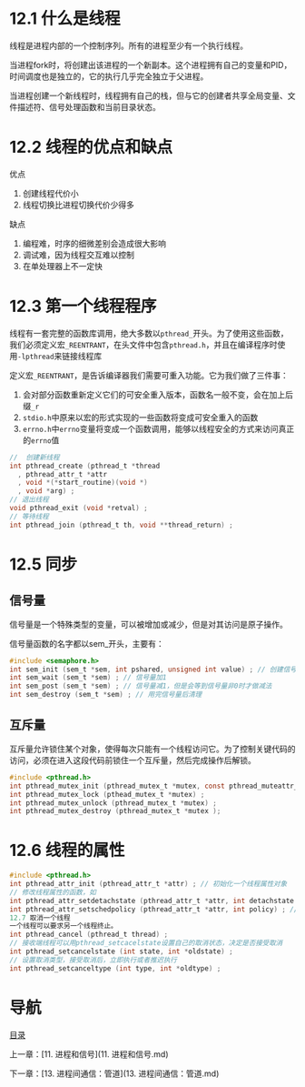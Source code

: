 # 12.1 什么是线程 
线程是进程内部的一个控制序列。所有的进程至少有一个执行线程。

当进程fork时，将创建出该进程的一个新副本。这个进程拥有自己的变量和PID，时间调度也是独立的，它的执行几乎完全独立于父进程。

当进程创建一个新线程时，线程拥有自己的栈，但与它的创建者共享全局变量、文件描述符、信号处理函数和当前目录状态。

# 12.2 线程的优点和缺点

优点

1. 创建线程代价小
2. 线程切换比进程切换代价少得多

缺点

1. 编程难，时序的细微差别会造成很大影响
2. 调试难，因为线程交互难以控制
3. 在单处理器上不一定快

# 12.3 第一个线程程序
线程有一套完整的函数库调用，绝大多数以`pthread_`开头。为了使用这些函数，我们必须定义宏`_REENTRANT`，在头文件中包含`pthread.h`，并且在编译程序时使用`-lpthread`来链接线程库

定义宏`_REENTRANT`，是告诉编译器我们需要可重入功能。它为我们做了三件事：

1. 会对部分函数重新定义它们的可安全重入版本，函数名一般不变，会在加上后缀`_r`
2. `stdio.h`中原来以宏的形式实现的一些函数将变成可安全重入的函数
3. `errno.h`中`errno`变量将变成一个函数调用，能够以线程安全的方式来访问真正的`errno`值

```c 
//  创建新线程
int pthread_create (pthread_t *thread
  , pthread_attr_t *attr
  , void *(*start_routine)(void *)
  , void *arg) ;
// 退出线程
void pthread_exit (void *retval) ;
// 等待线程
int pthread_join (pthread_t th, void **thread_return) ;
```

# 12.5 同步

## 信号量

信号量是一个特殊类型的变量，可以被增加或减少，但是对其访问是原子操作。

信号量函数的名字都以sem_开头，主要有：
```c 
#include <semaphore.h>
int sem_init (sem_t *sem, int pshared, unsigned int value) ; // 创建信号量
int sem_wait (sem_t *sem) ; // 信号量加1
int sem_post (sem_t *sem) ; // 信号量减1，但是会等到信号量非0时才做减法
int sem_destroy (sem_t *sem) ; // 用完信号量后清理
```

## 互斥量

互斥量允许锁住某个对象，使得每次只能有一个线程访问它。为了控制关键代码的访问，必须在进入这段代码前锁住一个互斥量，然后完成操作后解锁。
```c 
#include <pthread.h>
int pthread_mutex_init (pthread_mutex_t *mutex, const pthread_muteattr_t *mutexattr) ;
int pthread_mutex_lock (pthead_mutex_t *mutex) ;
int pthread_mutex_unlock (pthread_mutex_t *mutex) ;
int pthread_mutex_destroy (pthread_mutex_t *mutex );
```

# 12.6 线程的属性
```c 
#include <pthread.h>
int pthread_attr_init (pthread_attr_t *attr) ; // 初始化一个线程属性对象
// 修改线程属性的函数，如
int pthread_attr_setdetachstate (pthread_attr_t *attr, int detachstate ); // 脱离父线程
int pthread_attr_setschedpolicy (pthread_attr_t *attr, int policy) ; //  调度属性
12.7 取消一个线程
一个线程可以要求另一个线程终止。
int pthread_cancel (pthread_t thread) ; 
// 接收端线程可以用pthread_setcacelstate设置自己的取消状态，决定是否接受取消
int pthread_setcancelstate (int state, int *oldstate) ;
// 设置取消类型，接受取消后，立即执行或者推迟执行
int pthread_setcanceltype (int type, int *oldtype) ;
```

# 导航

[目录](README.md)

上一章：[11. 进程和信号](11. 进程和信号.md)

下一章：[13. 进程间通信：管道](13. 进程间通信：管道.md)
